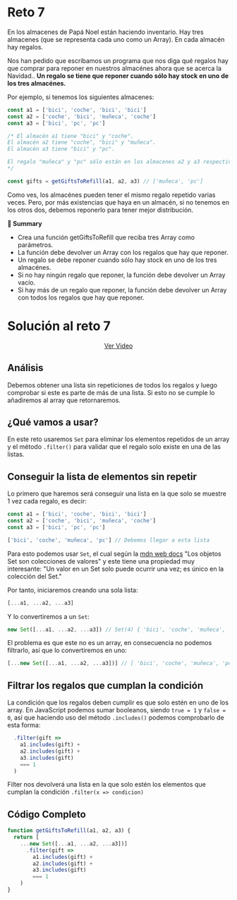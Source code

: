 # Reto 7

En los almacenes de Papá Noel están haciendo inventario. Hay tres almacenes (que se representa cada uno como un Array). En cada almacén hay regalos.

Nos han pedido que escribamos un programa que nos diga qué regalos hay que comprar para reponer en nuestros almacénes ahora que se acerca la Navidad.. **Un regalo se tiene que reponer cuando sólo hay stock en uno de los tres almacénes.**

Por ejemplo, si tenemos los siguientes almacenes:

```js
const a1 = ['bici', 'coche', 'bici', 'bici']
const a2 = ['coche', 'bici', 'muñeca', 'coche']
const a3 = ['bici', 'pc', 'pc']

/* El almacén a1 tiene "bici" y "coche".
El almacén a2 tiene "coche", "bici" y "muñeca".
El almacén a3 tiene "bici" y "pc".

El regalo "muñeca" y "pc" sólo están en los almacenes a2 y a3 respectivamente.
*/

const gifts = getGiftsToRefill(a1, a2, a3) // ['muñeca', 'pc']
```

Como ves, los almacénes pueden tener el mismo regalo repetido varias veces. Pero, por más existencias que haya en un almacén, si no tenemos en los otros dos, debemos reponerlo para tener mejor distribución.

**📝 Summary**

 - Crea una función getGiftsToRefill que reciba tres Array como parámetros.
 - La función debe devolver un Array con los regalos que hay que reponer.
 - Un regalo se debe reponer cuando sólo hay stock en uno de los tres almacénes.
 - Si no hay ningún regalo que reponer, la función debe devolver un Array vacío.
 - Si hay más de un regalo que reponer, la función debe devolver un Array con todos los regalos que hay que reponer.

# Solución al reto 7

<div align="center">
  <a href="https://youtu.be/-d93s9GGr0I">Ver Video</a>
</div>

## Análisis

Debemos obtener una lista sin repeticiones de todos los regalos y luego comprobar si este es parte de más de una lista. Si esto no se cumple lo añadiremos al array que retornaremos.

## ¿Qué vamos a usar? 

En este reto usaremos `Set` para eliminar los elementos repetidos de un array y el método `.filter()` para validar que el regalo solo existe en una de las listas.

## Conseguir la lista de elementos sin repetir

Lo primero que haremos será conseguir una lista en la que solo se muestre 1 vez cada regalo, es decir:

```js
const a1 = ['bici', 'coche', 'bici', 'bici']
const a2 = ['coche', 'bici', 'muñeca', 'coche']
const a3 = ['bici', 'pc', 'pc']

['bici', 'coche', 'muñeca', 'pc'] // Debemos llegar a esta lista
```

Para esto podemos usar `Set`, el cual según la [mdn web docs](https://developer.mozilla.org/es/docs/Web/JavaScript/Reference/Global_Objects/Set) "Los objetos Set son colecciones de valores" y este tiene una propiedad muy interesante: "Un valor en un Set solo puede ocurrir una vez; es único en la colección del Set."

Por tanto, iniciaremos creando una sola lista:

```js
[...a1, ...a2, ...a3]
```

Y lo convertiremos a un `Set`:

```js
new Set([...a1, ...a2, ...a3]) // Set(4) { 'bici', 'coche', 'muñeca', 'pc' }
```

El problema es que este no es un array, en consecuencia no podemos filtrarlo, así que lo convertiremos en uno:

```js
[...new Set([...a1, ...a2, ...a3])] // [ 'bici', 'coche', 'muñeca', 'pc' ] 
```

## Filtrar los regalos que cumplan la condición

La condición que los regalos deben cumplir es que solo estén en uno de los array. En JavaScript podemos sumar booleanos, siendo `true = 1` y `false = 0`, así que haciendo uso del método `.includes()` podemos comprobarlo de esta forma:

```js
  .filter(gift => 
    a1.includes(gift) + 
    a2.includes(gift) + 
    a3.includes(gift) 
    === 1
  )
```

Filter nos devolverá una lista en la que solo estén los elementos que cumplan la condición `.filter(x => condicion)`

## Código Completo

```js
function getGiftsToRefill(a1, a2, a3) {
  return [
    ...new Set([...a1, ...a2, ...a3])]
      .filter(gift => 
        a1.includes(gift) + 
        a2.includes(gift) + 
        a3.includes(gift) 
        === 1
    )
}

```
